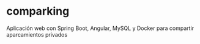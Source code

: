 # comparking
Aplicación web con Spring Boot, Angular, MySQL y Docker para compartir aparcamientos privados
